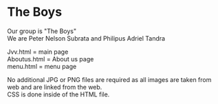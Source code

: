 # The Boys
Our group is "The Boys"  
We are Peter Nelson Subrata and Philipus Adriel Tandra  

Jvv.html = main page  
Aboutus.html = About us page  
menu.html = menu page  
  
  
No additional JPG or PNG files are required as all images are taken from web and are linked from the web.  
CSS is done inside of the HTML file.
